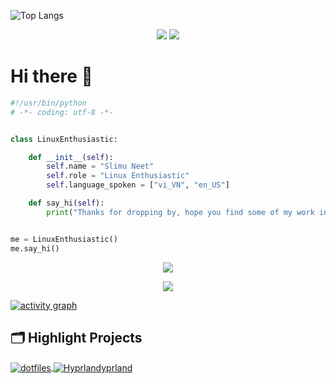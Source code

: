 ![Top Langs](https://github-readme-stats.vercel.app/api/top-langs/?username=slimulv1imulv1&layout=compact)
<p align="center">
  <a href="https://count.getloli.com/"><img src="https://count.getloli.com/get/@:slimulv1"></a>
  <a href="https://github.com/slimulv1"><img src="https://user-images.githubusercontent.com/5713670/87202985-820dcb80-c2b6-11ea-9f56-7ec461c497c3.gif"></a>
</p>

<h1>Hi there 👋</h1>

```python
#!/usr/bin/python
# -*- coding: utf-8 -*-


class LinuxEnthusiastic:

    def __init__(self):
        self.name = "Slimu Neet"
        self.role = "Linux Enthusiastic"
        self.language_spoken = ["vi_VN", "en_US"]

    def say_hi(self):
        print("Thanks for dropping by, hope you find some of my work interesting.")


me = LinuxEnthusiastic()
me.say_hi()
```

<p align="center">
  <img src="https://spotify-github-profile.vercel.app/api/view?uid=ox8j4b18recq7zrlig89bwg8m&cover_image=true&theme=novatorem&show_offline=true&background_color=121212&interchange=false&bar_color=53b14f&bar_color_cover=false"> 
</p>

<p align="center">
  <img src="https://spotify-recently-played-readme.vercel.app/api?user=ox8j4b18recq7zrlig89bwg8m&count=5">
</p>

[![activity graph](https://github-readme-activity-graph.vercel.app/graph?username=slimulv1&theme=github-dark-dimmed&custom_title=slimulv1%20Activity%20Graph&hide_border=true)](https://github.com/ashutosh00710/github-readme-activity-graph)

## 🗂️ Highlight Projects

<a href="https://github.com/slimulv1/dotfiles">
  <img align="center" src="https://github-readme-stats.vercel.app/api/pin/?username=slimulv1&repo=dotfiles&show_icons=true&line_height=27&title_color=6aa6f8&text_color=8a919a&icon_color=6aa6f8&bg_color=22272e" alt="dotfiles" />
</a>

<a href="https://github.com/slimulv1/Hyprland">
  <img align="center" src="https://github-readme-stats.vercel.app/api/pin/?username=slimulv1&repo=Hyprland&show_icons=true&line_height=27&title_color=6aa6f8&text_color=8a919a&icon_color=6aa6f8&bg_color=22272e" alt="Hyprlandyprland" />
</a>
